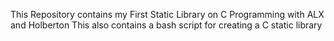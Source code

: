 This Repository contains my First Static Library on C Programming with ALX and Holberton
This also contains a bash script for creating a C static library

